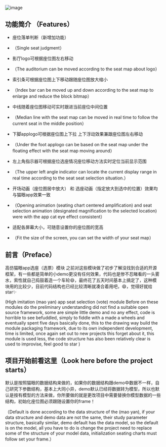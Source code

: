 
![image](https://github.com/ZFbaby/ZFSeatsSelection/blob/master/ZFSeatsSelection/仿猫眼gif1.gif?raw=true)

## 功能简介 （Features）
 
* 座位落单判断（新增加功能）
*  （Single seat judgment）
  
*  影厅logo可根据座位图左右移动
*  （The auditorium can be moved according to the seat map about logo）
     
* 索引条可根据座位图上下移动跟随座位图放大缩小
* （Index bar can be moved up and down according to the seat map to enlarge and reduce the block bitmap）
    
*  中线随着座位图移动可实时跟进当前座位中间位置
*  （Median line with the seat map can be moved in real time to follow the current seat in the middle position）
    
* 下脚applogo可根据座位图上下拉 上下浮动效果兼跟座位图左右移动
* （Under the foot applogo can be based on the seat map under the floating effect with the seat map moving around）
    
*  左上角指示器可根据座位选座情况座位移动方法实时定位当前显示范围 
*  （The upper left angle indicator can locate the current display range in real time according to the seat seat selection situation.）
    
*  开场动画（座位图居中放大） 和 选座动画（指定放大到选中的位置）效果均与猫眼app效果一致
*  （Opening animation (seating chart centered amplification) and seat selection animation (designated magnification to the selected location) were with the app cat eye effect consistent）
    
*  适配各屏幕大小，可随意设置你的座位图的宽高
*  （Fit the size of the screen, you can set the width of your seat map）

## 前言（Preface）

   高仿猫眼app选座（选票）模块
   之前对这些模块做了初步了解没找到合适的开源框架，有一些都是简单的小demo更没有任何效果，代码也是惨不忍睹看的一头雾水，索性就自己捣鼓着造一个车轮😄，最终花了五天时间基本上搞定了，这种模块用的比较少，目前代码结构也已经比较清晰就凑合着用吧，😄，觉得好就给star✨

(High imitation (mao yan) app seat selection (vote) module
Before on these modules do the preliminary understanding did not find a suitable open source framework, some are simple little demo and no any effect, code is horrible to see befuddled, simply to fiddle with a made a wheels and eventually spent five days basically done, this to the drawing way build the module packaging framework, due to its own independent development, time is limited, once again set out to new projects this forget about it, this module is used less, the code structure has also been relatively clear is used to improvise, feel good to star
)


## 项目开始前看这里（Look here before the project starts）

默认是按照猫眼的数据结构来做的，如果你的数据结构跟demo中数据不一样，自己研究下参数结构，基本上大同小异，demo默认已经将数据转为模型，所以也默认是按有模型的方法来做，你所要做的就是更改项目中需要替换你模型数据的一些结构，初始化座位图必须跟随设置你的frame！

（Default is done according to the data structure of the (mao yan), if your data structure and demo data are not the same, their study parameter structure, basically similar, demo default has the data model, so the default is on the model, all you have to do is change the project need to replace some of the structure of your model data, initialization seating charts must follow set your frame.）

 
